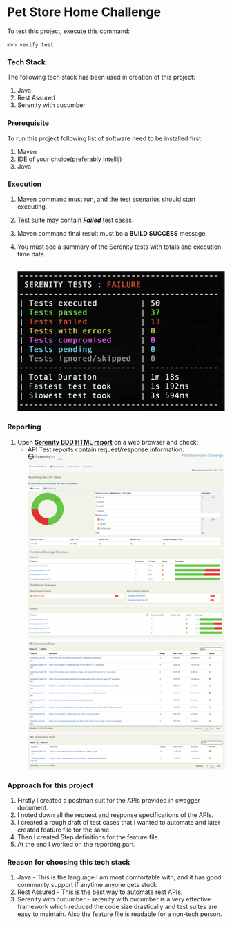 # Pet Store Home Challenge

To test this project, execute this command:

    mvn verify test

### Tech Stack
The following tech stack has been used in creation of this project:
1. Java
2. Rest Assured
3. Serenity with cucumber

### Prerequisite
To run this project following list of software need to be installed first:
1. Maven
3. IDE of your choice(preferably Intellij)
4. Java

### Execution
1. Maven command must run, and the test scenarios should start executing.
2. Test suite may contain ***Failed*** test cases.
3. Maven command final result must be a **BUILD SUCCESS** message.
4. You must see a summary of the Serenity tests with totals and execution time data.
<br></br>

   ![Test generated project - Execution summary](images/MavenTest.png)

### Reporting
1. Open [**Serenity BDD HTML report**](../target/site/serenity/index.html) on a web browser and check:
    - API Test reports contain request/response information.
      ![Test generated project - Execution summary](images/DashBoard_1.png)
      ![Test generated project - Execution summary](images/DashBoard_2.png)
      ![Test generated project - Execution summary](images/DashBoard_3.png)
      ![Test generated project - Execution summary](images/DashBoard_4.png)
      ![Test generated project - Execution summary](images/DashBoard_5.png)


### Approach for this project
1. Firstly I created a postman suit for the APIs provided in swagger document.
2. I noted down all the request and response specifications of the APIs.
3. I created a rough draft of test cases that I wanted to automate and later created feature file for the same.
4. Then I created Step definitions for the feature file.
5. At the end I worked on the reporting part.

### Reason for choosing this tech stack
1. Java - This is the language I am most comfortable with, and it has good community support if anytime anyone gets stuck
2. Rest Assured - This is the best way to automate rest APIs.
3. Serenity with cucumber - serenity with cucumber is a very effective framework which reduced the code size drastically and test suites are easy to maintain. Also the feature file is readable for a non-tech person.